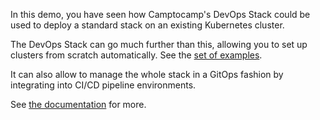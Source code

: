 In this demo, you have seen how Camptocamp's DevOps Stack could be used to
deploy a standard stack on an existing Kubernetes cluster.

The DevOps Stack can go much further than this, allowing you to set up clusters
from scratch automatically. See the [set of examples](https://github.com/camptocamp/camptocamp-devops-stack/tree/master/examples).

It can also allow to manage the whole stack in a GitOps fashion by integrating into CI/CD pipeline environments.

See [the documentation](https://camptocamp.github.io/camptocamp-devops-stack) for more.

